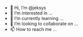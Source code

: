 - 👋 Hi, I’m @jeksys
- 👀 I’m interested in ...
- 🌱 I’m currently learning ...
- 💞️ I’m looking to collaborate on ...
- 📫 How to reach me ...

<!---
jeksys/jeksys is a ✨ special ✨ repository because its `README.md` (this file) appears on your GitHub profile.
You can click the Preview link to take a look at your changes.
--->
